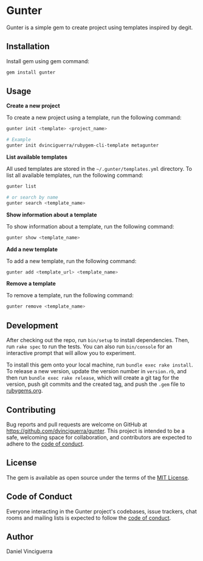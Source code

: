# Gunter

Gunter is a simple gem to create project using templates inspired by degit.

## Installation

Install gem using gem command:

```bash
gem install gunter
```

## Usage

**Create a new project**

To create a new project using a template, run the following command:

```bash
gunter init <template> <project_name>

# Example
gunter init dvinciguerra/rubygem-cli-template metagunter
```

**List available templates**

All used templates are stored in the `~/.gunter/templates.yml` directory. To list all available templates, run the following command:

```bash
gunter list

# or search by name
gunter search <template_name>
```

**Show information about a template**

To show information about a template, run the following command:

```bash
gunter show <template_name>
```


**Add a new template**

To add a new template, run the following command:

```bash
gunter add <template_url> <template_name>
```

**Remove a template**

To remove a template, run the following command:

```bash
gunter remove <template_name>
```


## Development

After checking out the repo, run `bin/setup` to install dependencies. Then, run `rake spec` to run the tests. You can also run `bin/console` for an interactive prompt that will allow you to experiment.

To install this gem onto your local machine, run `bundle exec rake install`. To release a new version, update the version number in `version.rb`, and then run `bundle exec rake release`, which will create a git tag for the version, push git commits and the created tag, and push the `.gem` file to [rubygems.org](https://rubygems.org).

## Contributing

Bug reports and pull requests are welcome on GitHub at https://github.com/dvinciguerra/gunter. This project is intended to be a safe, welcoming space for collaboration, and contributors are expected to adhere to the [code of conduct](https://github.com/dvinciguerra/gunter/blob/main/CODE_OF_CONDUCT.md).

## License

The gem is available as open source under the terms of the [MIT License](https://opensource.org/licenses/MIT).

## Code of Conduct

Everyone interacting in the Gunter project's codebases, issue trackers, chat rooms and mailing lists is expected to follow the [code of conduct](https://github.com/dvinciguerra/gunter/blob/main/CODE_OF_CONDUCT.md).

## Author 

Daniel Vinciguerra

